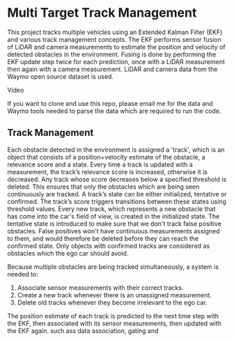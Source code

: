 # Multi Target Track Management

This project tracks multiple vehicles using an Extended Kalman Filter (EKF) and various track management concepts. The EKF performs sensor fusion of LiDAR and camera measurements to estimate the position and velocity of detected obstacles in the environment. Fusing is done by performing the EKF update step twice for each prediction, once with a LiDAR measurement then again with a camera measurement. LiDAR and camera data from the Waymo open source dataset is used. 

Video

If you want to clone and use this repo, please email me for the data and Waymo tools needed to parse the data which are required to run the code.

## Track Management
Each obstacle detected in the environment is assigned a 'track', which is an object that consists of a position+velocity estimate of the obstacle, a relevance score and a state. Every time a track is updated with a measurement, the track’s relevance score is increased, otherwise it is decreased. Any track whose score decreases below a specified threshold is deleted. This ensures that only the obstacles which are being seen continuously are tracked. A track’s state can be either initialized, tentative or confirmed. The track’s score triggers transitions between these states using threshold values. Every new track, which represents a new obstacle that has come into the car's field of view, is created in the initialized state. The tentative state is introduced to make sure that we don't track false positive obstacles. False positives won't have continuous measurements assigned to them, and would therefore be deleted before they can reach the confirmed state. Only objects with confirmed tracks are considered as obstacles which the ego car should avoid.

Because multiple obstacles are being tracked simultaneously, a system is needed to:
1. Associate sensor measurements with their correct tracks.
2. Create a new track whenever there is an unassigned measurement.
3. Delete old tracks whenever they become irrelevant to the ego car.



The position estimate of each track is predicted to the next time step with the EKF, then associated with its sensor measurements, then updated with the EKF again.
such ass data association, gating and 
